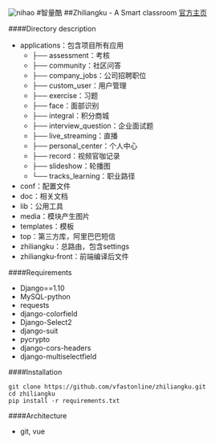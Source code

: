 ![nihao](https://www.zhiliangku.com/static/img/Logo.a827faf.png)
#智量酷
##Zhiliangku - A Smart classroom 
[官方主页](https://www.zhiliangku.com "智量酷")

####Directory description
* applications：包含项目所有应用
    * ├── assessment：考核
    * ├── community：社区问答
    * ├── company_jobs：公司招聘职位
    * ├── custom_user：用户管理
    * ├── exercise：习题
    * ├── face：面部识别
    * ├── integral：积分商城
    * ├── interview_question：企业面试题
    * ├── live_streaming：直播
    * ├── personal_center：个人中心
    * ├── record：视频官咖记录
    * ├── slideshow：轮播图
    * └── tracks_learning：职业路径
* conf：配置文件
* doc：相关文档
* lib：公用工具
* media：模块产生图片
* templates：模板
* top：第三方库，阿里巴巴短信
* zhiliangku：总路由，包含settings
* zhiliangku-front：前端编译后文件

####Requirements
* Django==1.10
* MySQL-python
* requests
* django-colorfield
* Django-Select2
* django-suit
* pycrypto
* django-cors-headers
* django-multiselectfield

####Installation
```
git clone https://github.com/vfastonline/zhiliangku.git
cd zhiliangku 
pip install -r requirements.txt
```

####Architecture
* git, vue


